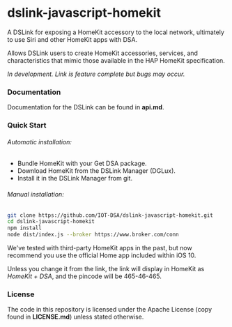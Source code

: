 # dslink-javascript-homekit

A DSLink for exposing a HomeKit accessory to the local network, ultimately to
use Siri and other HomeKit apps with DSA.

Allows DSLink users to create HomeKit accessories, services, and characteristics
that mimic those available in the HAP HomeKit specification.

*In development. Link is feature complete but bugs may occur.*

### Documentation

Documentation for the DSLink can be found in **api.md**.

### Quick Start

###### Automatic installation:

- Bundle HomeKit with your Get DSA package.
- Download HomeKit from the DSLink Manager (DGLux).
- Install it in the DSLink Manager from git.

###### Manual installation:

```sh
git clone https://github.com/IOT-DSA/dslink-javascript-homekit.git
cd dslink-javascript-homekit
npm install
node dist/index.js --broker https://www.broker.com/conn
```

We've tested with third-party HomeKit apps in the past, but now recommend you
use the official Home app included within iOS 10.

Unless you change it from the link, the link will display in HomeKit as
*HomeKit + DSA*, and the pincode will be 465-46-465.

### License

The code in this repository is licensed under the Apache License (copy found
in **LICENSE.md**) unless stated otherwise.